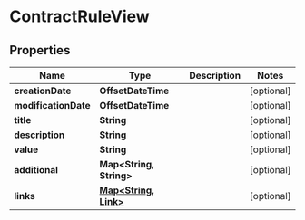 

# ContractRuleView


## Properties

| Name | Type | Description | Notes |
|------------ | ------------- | ------------- | -------------|
|**creationDate** | **OffsetDateTime** |  |  [optional] |
|**modificationDate** | **OffsetDateTime** |  |  [optional] |
|**title** | **String** |  |  [optional] |
|**description** | **String** |  |  [optional] |
|**value** | **String** |  |  [optional] |
|**additional** | **Map&lt;String, String&gt;** |  |  [optional] |
|**links** | [**Map&lt;String, Link&gt;**](Link.md) |  |  [optional] |




